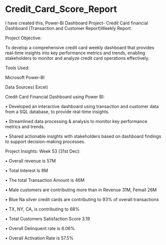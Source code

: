 # Credit_Card_Score_Report
I have created this, Power-Bi Dashboard Project- Credit Card financial Dashboard (Transaction and Customer Report)Weekly Report.

Project Objective:

To develop a comprehensive credit card weekly dashboard that provides real-time insights into key performance metrics and trends, enabling stakeholders to monitor and analyze credit card operations effectively.

Tools Used:

Microsoft Power-BI

Data Sources( Excel)

Credit Card Financial Dashboard using Power BI:

• Developed an interactive dashboard using transaction and customer data from a SQL database, to provide real-time insights.

• Streamlined data processing & analysis to monitor key performance metrics and trends.

• Shared actionable insights with stakeholders based on dashboard findings to support decision-making processes.

Project Insights: Week 53 (31st Dec):

• Overall revenue is 57M

• Total Interest Is 8M

• The total Transaction Amount is 46M

• Male customers are contributing more than in Revenue 31M, Femail 26M

• Blue Na silver credit cards are contributing to 93% of overall transactions

• TX, NY, CA, is contributing to 68%

• Total Customers Satisfaction Score 3.19

• Overall Delinquent rate is 6.06%

• Overall Activation Rate is 57.5%
